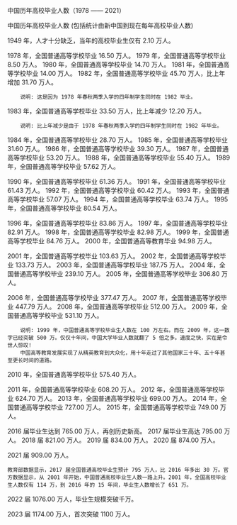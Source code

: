 中国历年高校毕业人数（1978 —— 2021）

中国历年高校毕业人数 (包括统计由新中国到现在每年高校毕业人数)

1949 年，人才十分缺乏，当年的高校毕业生仅有 2.10 万人。

1978 年，全国普通高等学校毕业 16.50 万人。
1979 年，全国普通高等学校毕业  8.50 万人。
1980 年，全国普通高等学校毕业 14.70 万人。
1981 年，全国普通高等学校毕业 14.00 万人。
1982 年，全国普通高等学校毕业 45.70 万人，比上年增加 31.70 万人。
```
    说明: 这是因为 1978 年春秋两季入学的四年制学生同时在 1982 毕业。
```
1983 年，全国普通高等学校毕业 33.50 万人，比上年减少 12.20 万人。
```
    说明: 比上年减少是由于 1978 年春秋两季入学的四年制学生同时在 1982 年毕业。
```
1984 年，全国普通高等学校毕业 28.70 万人。
1985 年，全国普通高等学校毕业 31.60 万人。
1986 年，全国普通高等学校毕业 39.30 万人。
1987 年，全国普通高等学校毕业 53.20 万人。
1988 年，全国普通高等学校毕业 55.40 万人。
1989 年，全国普通高等学校毕业 57.62 万人。

1990 年，全国普通高等学校毕业 61.36 万人。
1991 年，全国普通高等学校毕业 61.43 万人。
1992 年，全国普通高等学校毕业 60.42 万人。
1993 年，全国普通高等学校毕业 57.07 万人。
1994 年，全国普通高等学校毕业 63.74 万人。
1995 年，全国普通高等学校毕业 80.54 万人。

1996 年，全国普通高等学校毕业 83.86 万人。
1997 年，全国普通高等学校毕业 82.91 万人。
1998 年，全国普通高等学校毕业 82.98 万人。
1999 年，全国普通高等学校毕业 84.76 万人。
2000 年，全国普通高等教育毕业 94.98 万人。

2001 年，全国普通高等学校毕业 103.63 万人。
2002 年，全国普通高等学校毕业 133.73 万人。
2003 年，全国普通高等学校毕业 187.75 万人。
2004 年，全国普通高等学校毕业 239.10 万人。
2005 年，全国普通高等学校毕业 306.80 万人。

2006 年，全国普通高等学校毕业 377.47 万人。
2007 年，全国普通高等学校毕业 447.79 万人。
2008 年，全国普通高等学校毕业 512.00 万人。
2009 年，全国普通高等学校毕业 531.10 万人。
```
    说明: 1999 年，中国普通高等学校毕业生人数在 100 万左右。而在 2009 年，这一数字已经突破 500 万。仅仅十年间，中国大学毕业人数就翻了 5 倍之多。速度之快，实在是令世人惊叹!
    中国高等教育发展实现了从精英教育到大众化，用十年走过了其他国家三十年、五十年甚至更长时间的道路。
```
2010 年，全国普通高等学校毕业 575.40 万人。

2011 年，全国普通高等学校毕业 608.20 万人。
2012 年，全国普通高等学校毕业 624.70 万人。
2013 年，全国普通高等学校毕业 699.00 万人。
2014 年，全国普通高等学校毕业 727.00 万人。
2015 年，全国普通高等学校毕业 749.00 万人。

2016 届毕业生达到 765.00 万人，再创历史新高。
2017 届毕业生高达 795.00 万人。
2018 届 821.00 万人。
2019 届 834.00 万人。
2020 届 874.00 万人。

2021 届 909.00 万人。
```
教育部数据显示，2017 届全国普通高校毕业生预计 795 万人，比 2016 年多出 30 万。官方数据显示，从 2001 年开始，中国普通高校毕业生人数一路上升。2001 年，全国高校毕业生人数仅有 114 万，到 2016 年的 15 年间，毕业生人数增长了 651 万。
```

2022 届 1076.00 万人，毕业生规模突破千万。

2023 届 1174.00 万人，首次突破 1100 万人。
